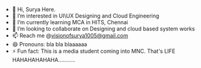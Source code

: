 - 👋 Hi, Surya Here.
- 👀 I’m interested in UI\UX Designing and Cloud Engineering
- 🌱 I’m currently learning MCA in HITS, Chennai
- 💞️ I’m looking to collaborate on Designing and cloud based system works 
- 📫 Reach me @visionofsurya1005@gmail.com
- 😄 Pronouns: bla bla blaaaaaa
- ⚡ Fun fact: This is a media student coming into MNC. That's LIFE HAHAHAHAHAHA...........

<!---
susbala/susbala is a ✨ special ✨ repository because its `README.md` (this file) appears on your GitHub profile.
You can click the Preview link to take a look at your changes.
--->
